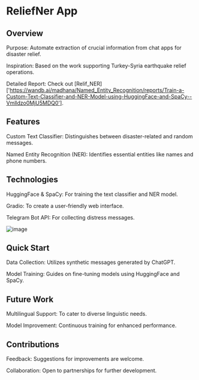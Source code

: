  # ReliefNer App
 ## Overview
Purpose: Automate extraction of crucial information from chat apps for disaster relief.

Inspiration: Based on the work supporting Turkey-Syria earthquake relief operations.

Detailed Report: Check out [Relif_NER]['https://wandb.ai/madhana/Named_Entity_Recognition/reports/Train-a-Custom-Text-Classifier-and-NER-Model-using-HuggingFace-and-SpaCy--Vmlldzo0MjU5MDQ0'].
 ## Features
Custom Text Classifier: Distinguishes between disaster-related and random messages.

Named Entity Recognition (NER): Identifies essential entities like names and phone numbers.
 ## Technologies
HuggingFace & SpaCy: For training the text classifier and NER model.

Gradio: To create a user-friendly web interface.

Telegram Bot API: For collecting distress messages.

![image](https://github.com/maddy011/Disaster_NER/assets/77790575/b2d2a26c-856d-40b6-a510-570553c6d25f)

## Quick Start
Data Collection: Utilizes synthetic messages generated by ChatGPT.

Model Training: Guides on fine-tuning models using HuggingFace and SpaCy.

 ## Future Work
Multilingual Support: To cater to diverse linguistic needs.

Model Improvement: Continuous training for enhanced performance.

## Contributions
Feedback: Suggestions for improvements are welcome.

Collaboration: Open to partnerships for further development.
